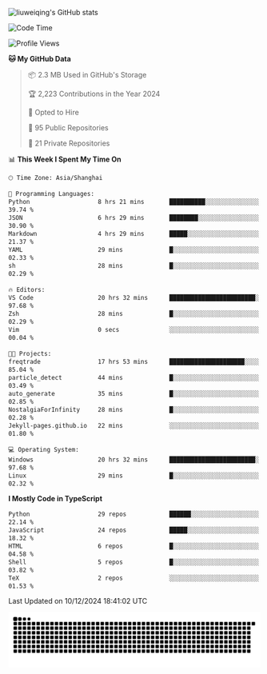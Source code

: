 ![liuweiqing's GitHub stats](https://github-readme-stats.vercel.app/api?username=14790897&show_icons=true&locale=cn&include_all_commits=true&count_private=true)

<!--START_SECTION:waka-->
![Code Time](http://img.shields.io/badge/Code%20Time-1%2C670%20hrs-blue)

![Profile Views](http://img.shields.io/badge/Profile%20Views-11-blue)

**🐱 My GitHub Data** 

> 📦 2.3 MB Used in GitHub's Storage 
 > 
> 🏆 2,223 Contributions in the Year 2024
 > 
> 💼 Opted to Hire
 > 
> 📜 95 Public Repositories 
 > 
> 🔑 21 Private Repositories 
 > 
📊 **This Week I Spent My Time On** 

```text
🕑︎ Time Zone: Asia/Shanghai

💬 Programming Languages: 
Python                   8 hrs 21 mins       ██████████░░░░░░░░░░░░░░░   39.74 % 
JSON                     6 hrs 29 mins       ████████░░░░░░░░░░░░░░░░░   30.90 % 
Markdown                 4 hrs 29 mins       █████░░░░░░░░░░░░░░░░░░░░   21.37 % 
YAML                     29 mins             █░░░░░░░░░░░░░░░░░░░░░░░░   02.33 % 
sh                       28 mins             █░░░░░░░░░░░░░░░░░░░░░░░░   02.29 % 

🔥 Editors: 
VS Code                  20 hrs 32 mins      ████████████████████████░   97.68 % 
Zsh                      28 mins             █░░░░░░░░░░░░░░░░░░░░░░░░   02.29 % 
Vim                      0 secs              ░░░░░░░░░░░░░░░░░░░░░░░░░   00.04 % 

🐱‍💻 Projects: 
freqtrade                17 hrs 53 mins      █████████████████████░░░░   85.04 % 
particle_detect          44 mins             █░░░░░░░░░░░░░░░░░░░░░░░░   03.49 % 
auto_generate            35 mins             █░░░░░░░░░░░░░░░░░░░░░░░░   02.85 % 
NostalgiaForInfinity     28 mins             █░░░░░░░░░░░░░░░░░░░░░░░░   02.28 % 
Jekyll-pages.github.io   22 mins             ░░░░░░░░░░░░░░░░░░░░░░░░░   01.80 % 

💻 Operating System: 
Windows                  20 hrs 32 mins      ████████████████████████░   97.68 % 
Linux                    29 mins             █░░░░░░░░░░░░░░░░░░░░░░░░   02.32 % 
```

**I Mostly Code in TypeScript** 

```text
Python                   29 repos            ██████░░░░░░░░░░░░░░░░░░░   22.14 % 
JavaScript               24 repos            █████░░░░░░░░░░░░░░░░░░░░   18.32 % 
HTML                     6 repos             █░░░░░░░░░░░░░░░░░░░░░░░░   04.58 % 
Shell                    5 repos             █░░░░░░░░░░░░░░░░░░░░░░░░   03.82 % 
TeX                      2 repos             ░░░░░░░░░░░░░░░░░░░░░░░░░   01.53 % 
```




 Last Updated on 10/12/2024 18:41:02 UTC
<!--END_SECTION:waka-->

<picture>
  <source media="(prefers-color-scheme: dark)" srcset="https://raw.githubusercontent.com/14790897/14790897/output/github-contribution-grid-snake-dark.svg" />
  <source media="(prefers-color-scheme: light)" srcset="https://raw.githubusercontent.com/14790897/14790897/output/github-contribution-grid-snake.svg" />
  <img alt="github-snake" src="https://raw.githubusercontent.com/14790897/14790897/output/github-contribution-grid-snake.svg" />
</picture>
